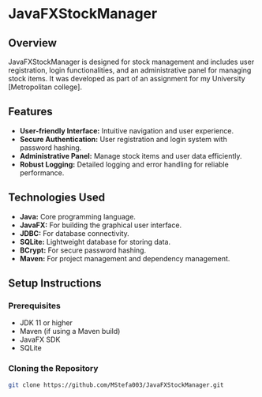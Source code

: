 # JavaFXStockManager

## Overview
JavaFXStockManager is designed for stock management and includes user registration, login functionalities, and an administrative panel for managing stock items. It was developed as part of an assignment for my University [Metropolitan college].

## Features
- **User-friendly Interface:** Intuitive navigation and user experience.
- **Secure Authentication:** User registration and login system with password hashing.
- **Administrative Panel:** Manage stock items and user data efficiently.
- **Robust Logging:** Detailed logging and error handling for reliable performance.

## Technologies Used
- **Java:** Core programming language.
- **JavaFX:** For building the graphical user interface.
- **JDBC:** For database connectivity.
- **SQLite:** Lightweight database for storing data.
- **BCrypt:** For secure password hashing.
- **Maven:** For project management and dependency management.

## Setup Instructions

### Prerequisites
- JDK 11 or higher
- Maven (if using a Maven build)
- JavaFX SDK
- SQLite

### Cloning the Repository
```bash
git clone https://github.com/MStefa003/JavaFXStockManager.git

